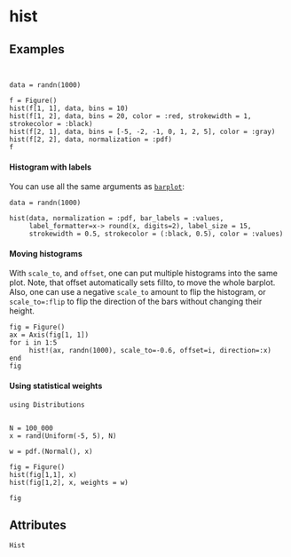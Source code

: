 # hist


## Examples

```@figure backend=GLMakie


data = randn(1000)

f = Figure()
hist(f[1, 1], data, bins = 10)
hist(f[1, 2], data, bins = 20, color = :red, strokewidth = 1, strokecolor = :black)
hist(f[2, 1], data, bins = [-5, -2, -1, 0, 1, 2, 5], color = :gray)
hist(f[2, 2], data, normalization = :pdf)
f
```

#### Histogram with labels

You can use all the same arguments as [`barplot`](@ref):
```@figure
data = randn(1000)

hist(data, normalization = :pdf, bar_labels = :values,
     label_formatter=x-> round(x, digits=2), label_size = 15,
     strokewidth = 0.5, strokecolor = (:black, 0.5), color = :values)
```

#### Moving histograms

With `scale_to`, and `offset`, one can put multiple histograms into the same plot.
Note, that offset automatically sets fillto, to move the whole barplot.
Also, one can use a negative `scale_to` amount to flip the histogram,
or `scale_to=:flip` to flip the direction of the bars without changing their height.

```@figure
fig = Figure()
ax = Axis(fig[1, 1])
for i in 1:5
     hist!(ax, randn(1000), scale_to=-0.6, offset=i, direction=:x)
end
fig
```

#### Using statistical weights

```@figure
using Distributions


N = 100_000
x = rand(Uniform(-5, 5), N)

w = pdf.(Normal(), x)

fig = Figure()
hist(fig[1,1], x)
hist(fig[1,2], x, weights = w)

fig
```

## Attributes

```@attrdocs
Hist
```